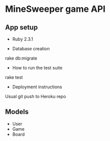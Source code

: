 # MineSweeper game API

## App setup

* Ruby 2.3.1

* Database creation

rake db:migrate

* How to run the test suite

rake test

* Deployment instructions

Usual git push to Heroku repo

## Models

* User
* Game
* Board
